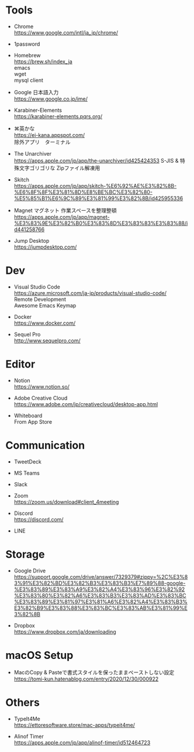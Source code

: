 # Tools

- Chrome  
https://www.google.com/intl/ja_jp/chrome/

- 1password

- Homebrew  
https://brew.sh/index_ja  
emacs  
wget  
mysql client

- Google 日本語入力  
https://www.google.co.jp/ime/

- Karabiner-Elements  
https://karabiner-elements.pqrs.org/

- ⌘英かな  
https://ei-kana.appspot.com/  
除外アプリ　ターミナル

- The Unarchiver  
https://apps.apple.com/jp/app/the-unarchiver/id425424353
S-JIS & 特殊文字ゴリゴリな Zipファイル解凍用

- Skitch  
https://apps.apple.com/jp/app/skitch-%E6%92%AE%E3%82%8B-%E6%8F%8F%E3%81%8D%E8%BE%BC%E3%82%80-%E5%85%B1%E6%9C%89%E3%81%99%E3%82%8B/id425955336

- Magnet マグネット 作業スペースを整理整頓  
https://apps.apple.com/jp/app/magnet-%E3%83%9E%E3%82%B0%E3%83%8D%E3%83%83%E3%83%88/id441258766

- Jump Desktop  
https://jumpdesktop.com/


# Dev

- Visual Studio Code  
https://azure.microsoft.com/ja-jp/products/visual-studio-code/  
Remote Development  
Awesome Emacs Keymap

- Docker  
https://www.docker.com/

- Sequel Pro  
http://www.sequelpro.com/


# Editor

- Notion  
https://www.notion.so/

- Adobe Creative Cloud  
https://www.adobe.com/jp/creativecloud/desktop-app.html

- Whiteboard  
From App Store


# Communication

- TweetDeck

- MS Teams

- Slack

- Zoom  
https://zoom.us/download#client_4meeting

- Discord  
https://discord.com/

- LINE


# Storage

- Google Drive  
https://support.google.com/drive/answer/7329379#zippy=%2C%E3%83%91%E3%82%BD%E3%82%B3%E3%83%B3%E7%89%88-google-%E3%83%89%E3%83%A9%E3%82%A4%E3%83%96%E3%82%92%E3%83%80%E3%82%A6%E3%83%B3%E3%83%AD%E3%83%BC%E3%83%89%E3%81%97%E3%81%A6%E3%82%A4%E3%83%B3%E3%82%B9%E3%83%88%E3%83%BC%E3%83%AB%E3%81%99%E3%82%8B

- Dropbox  
https://www.dropbox.com/ja/downloading


# macOS Setup

- MacのCopy & Pasteで書式スタイルを保ったままペーストしない設定  
https://tomi-kun.hatenablog.com/entry/2020/12/30/000922


# Others

- TypeIt4Me  
https://ettoresoftware.store/mac-apps/typeit4me/

- Alinof Timer  
https://apps.apple.com/jp/app/alinof-timer/id512464723


